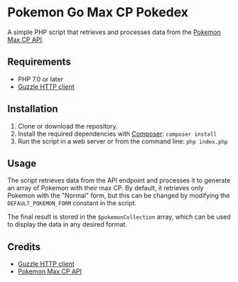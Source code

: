 # Pokemon Go Max CP Pokedex

A simple PHP script that retrieves and processes data from the [Pokemon Max CP API](https://pogoapi.net/).

## Requirements

- PHP 7.0 or later
- [Guzzle HTTP client](https://docs.guzzlephp.org/en/stable/overview.html)

## Installation

1. Clone or download the repository.
2. Install the required dependencies with [Composer](https://getcomposer.org/): `composer install`
3. Run the script in a web server or from the command line: `php index.php`

## Usage

The script retrieves data from the API endpoint and processes it to generate an array of Pokemon with their max CP. By default, it retrieves only Pokemon with the "Normal" form, but this can be changed by modifying the `DEFAULT_POKEMON_FORM` constant in the script.

The final result is stored in the `$pokemonCollection` array, which can be used to display the data in any desired format.

## Credits

- [Guzzle HTTP client](https://docs.guzzlephp.org/en/stable/overview.html)
- [Pokemon Max CP API](https://pogoapi.net/)
